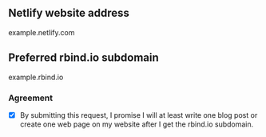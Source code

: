 <!--
Please use this template for new rbind.io subdomain requests.

A volunteer will help you create the subdomain later. We don't really have enough human resources here, so please be serious about your website. We hope to see you really make use of your website in the future, instead of simply getting a free subdomain and letting it collect dust in a corner. Thank you!
-->

## Netlify website address

example.netlify.com

## Preferred rbind.io subdomain

example.rbind.io

### Agreement

- [x] By submitting this request, I promise I will at least write one blog post or create one web page on my website after I get the rbind.io subdomain.
